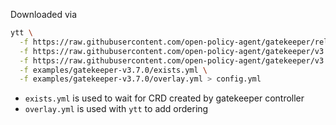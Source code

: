 Downloaded via

```bash
ytt \
  -f https://raw.githubusercontent.com/open-policy-agent/gatekeeper/release-3.7/deploy/gatekeeper.yaml \
  -f https://raw.githubusercontent.com/open-policy-agent/gatekeeper/v3.7.0/example/templates/k8srequiredlabels_template.yaml \
  -f https://raw.githubusercontent.com/open-policy-agent/gatekeeper/v3.7.0/example/constraints/all_pod_must_have_gatekeeper_namespaceselector.yaml \
  -f examples/gatekeeper-v3.7.0/exists.yml \
  -f examples/gatekeeper-v3.7.0/overlay.yml > config.yml
```

- `exists.yml` is used to wait for CRD created by gatekeeper controller
- `overlay.yml` is used with `ytt` to add ordering
